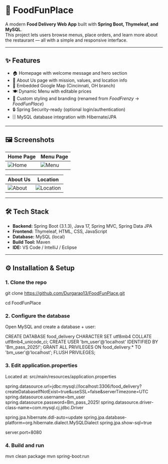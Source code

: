 # 🍔 FoodFunPlace

A modern **Food Delivery Web App** built with **Spring Boot, Thymeleaf, and MySQL**.  
This project lets users browse menus, place orders, and learn more about the restaurant — all with a simple and responsive interface.  

---

## ✨ Features
- 🏠 Homepage with welcome message and hero section  
- 📖 About Us page with mission, values, and location info  
- 📍 Embedded Google Map (Cincinnati, OH branch)  
- 🍽️ Dynamic Menu with editable prices  
- 🎨 Custom styling and branding (renamed from *FoodFrenzy* → *FoodFunPlace*)  
- 🔒 Spring Security-ready (optional login/authentication)  
- 🗄️ MySQL database integration with Hibernate/JPA  

---

## 🖼️ Screenshots

| Home Page | Menu Page |
|-----------|-----------|
| ![Home](./assets/home.png) | ![Menu](./assets/menu.png) |

| About Us | Location |
|----------|----------|
| ![About](./assets/about.png) | ![Location](./assets/location.png) |



---

## 🛠️ Tech Stack
- **Backend:** Spring Boot (3.1.3), Java 17, Spring MVC, Spring Data JPA  
- **Frontend:** Thymeleaf, HTML, CSS, JavaScript  
- **Database:** MySQL (local)  
- **Build Tool:** Maven  
- **IDE:** VS Code / IntelliJ / Eclipse  

---

## ⚙️ Installation & Setup

### 1. Clone the repo

git clone https://github.com/Durgarao13/FoodFunPlace.git

cd FoodFunPlace

### 2. Configure the database

Open MySQL and create a database + user:

CREATE DATABASE food_delivery CHARACTER SET utf8mb4 COLLATE utf8mb4_unicode_ci;
CREATE USER 'bm_user'@'localhost' IDENTIFIED BY 'Bm_pass_2025!';
GRANT ALL PRIVILEGES ON food_delivery.* TO 'bm_user'@'localhost';
FLUSH PRIVILEGES;

### 3. Edit application.properties

Located at: src/main/resources/application.properties

spring.datasource.url=jdbc:mysql://localhost:3306/food_delivery?createDatabaseIfNotExist=true&useSSL=false&serverTimezone=UTC
spring.datasource.username=bm_user
spring.datasource.password=Bm_pass_2025!
spring.datasource.driver-class-name=com.mysql.cj.jdbc.Driver

spring.jpa.hibernate.ddl-auto=update
spring.jpa.database-platform=org.hibernate.dialect.MySQLDialect
spring.jpa.show-sql=true

server.port=8080

### 4. Build and run
mvn clean package
mvn spring-boot:run
